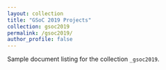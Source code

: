 ```yaml
---
layout: collection
title: "GSoC 2019 Projects"
collection: gsoc2019
permalink: /gsoc2019/
author_profile: false
---
```

<!-- 
Copyright 2019 OpenPrinting

Licensed under the Apache License, Version 2.0 (the "License");
you may not use this file except in compliance with the License.
You may obtain a copy of the License at

    http://www.apache.org/licenses/LICENSE-2.0

Unless required by applicable law or agreed to in writing, software
distributed under the License is distributed on an "AS IS" BASIS,
WITHOUT WARRANTIES OR CONDITIONS OF ANY KIND, either express or implied.
See the License for the specific language governing permissions and
limitations under the License. 
-->

Sample document listing for the collection `_gsoc2019`.